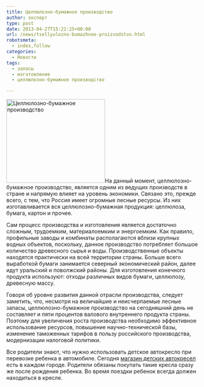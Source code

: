 ```yaml
---
title: Целлюлозно-бумажное производство
author: эксперт
type: post
date: 2013-04-27T15:21:25+00:00
url: /news/tsellyulozno-bumazhnoe-proizvodstvo.html
robotsmeta:
  - index,follow
categories:
  - Новости
tags:
  - запасы
  - изготовление
  - целлюлозно-бумажное производство

---
```

[<img class="alignleft size-full wp-image-631" alt="Целлюлозно-бумажное производство" src="http://gkvodoley.com.ua/wp-content/uploads/2013/04/ac4fe3fcf848b876a61d35e453233519.jpg" width="259" height="220" />][1]На данный момент, целлюлозно-бумажное производство, является одним из ведущих производств в стране и напрямую влияет на уровень экономики. Связано это, прежде всего, с тем, что Россия имеет огромные лесные ресурсы. Из них изготавливается вся целлюлозно-бумажная продукция: целлюлоза, бумага, картон и прочее.
  
<!--more-->


  
Сам процесс производства и изготовления является достаточно сложным, трудоемким, материалоемким и энергоемким. Как правило, профильные заводы и комбинаты располагаются вблизи крупных водных объектов, поскольку, данное производство потребляет большое количество древесного сырья и воды. Производственные объекты находятся практически на всей территории страны. Больше всего выработкой бумаги занимается северный экономический район, далее идут уральский и поволжский районы. Для изготовления конечного продукта используют: отходы различных видов бумаги, целлюлозу, древесную массу.

Говоря об уровне развития данной отрасли производства, следует заметить, что, несмотря на величайшие и неисчерпаемые лесные запасы, целлюлозно-бумажное производство на сегодняшний день не составляет и пяти процентов валового внутреннего продукта страны. Поэтому для увеличения роста производства необходимо эффективное использование ресурсов, повышение научно-технической базы, изменение таможенных тарифов в пользу российского производства, модернизации налоговой политики.

Все родители знают, что нужно использовать детское автокресло при перевозке ребенка в автомобиле. Сегодня <a title="магазин детских автокресел" href="http://mamasandpapas.ru/catalog/avtokresla_i_aksessuary/" target="_blank">магазин детских автокресел</a> есть в каждом городе. Родители обязаны покупать такие кресла сразу же после рождения ребенка. Во время поездки ребенок всегда должен находиться в кресле.

 [1]: http://gkvodoley.com.ua/wp-content/uploads/2013/04/ac4fe3fcf848b876a61d35e453233519.jpg